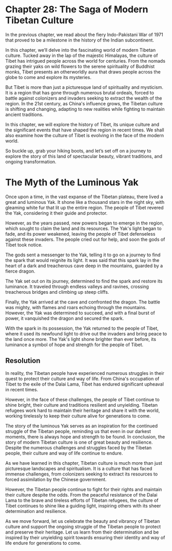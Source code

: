 # Chapter 28: The Saga of Modern Tibetan Culture

In the previous chapter, we read about the fiery Indo-Pakistani War of 1971 that proved to be a milestone in the history of the Indian subcontinent. 

In this chapter, we’ll delve into the fascinating world of modern Tibetan culture. Tucked away in the lap of the majestic Himalayas, the culture of Tibet has intrigued people across the world for centuries. From the nomads grazing their yaks on wild flowers to the serene spirituality of Buddhist monks, Tibet presents an otherworldly aura that draws people across the globe to come and explore its mysteries.

But Tibet is more than just a picturesque land of spirituality and mysticism. It is a region that has gone through numerous brutal ordeals, forced to battle against colonizers and invaders seeking to extract the wealth of the region. In the 21st century, as China's influence grows, the Tibetan culture is shifting and changing, adapting to new realities while fighting to maintain ancient traditions.

In this chapter, we will explore the history of Tibet, its unique culture and the significant events that have shaped the region in recent times. We shall also examine how the culture of Tibet is evolving in the face of the modern world.

So buckle up, grab your hiking boots, and let’s set off on a journey to explore the story of this land of spectacular beauty, vibrant traditions, and ongoing transformation.
# The Myth of the Luminous Yak

Once upon a time, in the vast expanse of the Tibetan plateau, there lived a great and luminous Yak. It shone like a thousand stars in the night sky, with gleaming white fur that lit up the entire region. The people of Tibet revered the Yak, considering it their guide and protector.

However, as the years passed, new powers began to emerge in the region, which sought to claim the land and its resources. The Yak's light began to fade, and its power weakened, leaving the people of Tibet defenseless against these invaders. The people cried out for help, and soon the gods of Tibet took notice.

The gods sent a messenger to the Yak, telling it to go on a journey to find the spark that would reignite its light. It was said that this spark lay in the heart of a dark and treacherous cave deep in the mountains, guarded by a fierce dragon.

The Yak set out on its journey, determined to find the spark and restore its luminance. It traveled through endless valleys and ravines, crossing treacherous bridges and climbing up steep cliffs.

Finally, the Yak arrived at the cave and confronted the dragon. The battle was mighty, with flames and roars echoing through the mountains. However, the Yak was determined to succeed, and with a final burst of power, it vanquished the dragon and secured the spark.

With the spark in its possession, the Yak returned to the people of Tibet, where it used its newfound light to drive out the invaders and bring peace to the land once more. The Yak's light shone brighter than ever before, its luminance a symbol of hope and strength for the people of Tibet.

## Resolution

In reality, the Tibetan people have experienced numerous struggles in their quest to protect their culture and way of life. From China's occupation of Tibet to the exile of the Dalai Lama, Tibet has endured significant upheaval in recent times.

However, in the face of these challenges, the people of Tibet continue to shine bright, their culture and traditions resilient and unyielding. Tibetan refugees work hard to maintain their heritage and share it with the world, working tirelessly to keep their culture alive for generations to come.

The story of the luminous Yak serves as an inspiration for the continued struggle of the Tibetan people, reminding us that even in our darkest moments, there is always hope and strength to be found.
In conclusion, the story of modern Tibetan culture is one of great beauty and resilience. Despite the numerous challenges and struggles faced by the Tibetan people, their culture and way of life continue to endure.

As we have learned in this chapter, Tibetan culture is much more than just picturesque landscapes and spiritualism. It is a culture that has faced immense challenges, from colonizers seeking to extract its resources to forced assimilation by the Chinese government.

However, the Tibetan people continue to fight for their rights and maintain their culture despite the odds. From the peaceful resistance of the Dalai Lama to the brave and tireless efforts of Tibetan refugees, the culture of Tibet continues to shine like a guiding light, inspiring others with its sheer determination and resilience.

As we move forward, let us celebrate the beauty and vibrancy of Tibetan culture and support the ongoing struggle of the Tibetan people to protect and preserve their heritage. Let us learn from their determination and be inspired by their unyielding spirit towards ensuring their identity and way of life endure for generations to come.